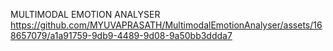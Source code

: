 MULTIMODAL EMOTION ANALYSER
https://github.com/MYUVAPRASATH/MultimodalEmotionAnalyser/assets/168657079/a1a91759-9db9-4489-9d08-9a50bb3ddda7
